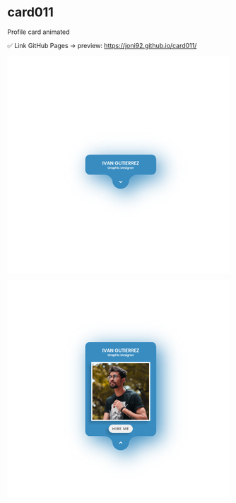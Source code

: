 # card011
Profile card animated

✅ Link GitHub Pages -> preview: https://joni92.github.io/card011/


![preview.png](https://github.com/Joni92/card011/blob/main/preview01.png)

![preview.png](https://github.com/Joni92/card011/blob/main/preview02.png)

